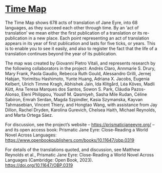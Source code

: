 # <a href="https://digitalkoine.github.io/translations_timemap/">Time Map</a>

The Time Map shows 678 acts of translation of Jane Eyre, into 68 languages, as they succeed each other through time. By an ‘act of translation’ we mean either the first publication of a translation or its re-publication in a new place. Each point representing an act of translation appears in its year of first publication and lasts for five ticks, or years. This is to enable you to see it easily, and also to register the fact that the life of a translation continues beyond the year of its publication.  

The map was created by Giovanni Pietro Vitali, and represents research by the following collaborators in the project: Andrés Claro, Annmarie S. Drury, Mary Frank, Paola Gaudio, Rebecca Ruth Gould, Alessandro Grilli, Jernej Habjan, Yorimitsu Hashimoto, Yunte Huang, Adriana X. Jacobs, Eugenia Kelbert, Ulrich Timme Kragh, Abhishek Jain, Ida Klitgård, Léa Köves, Madli Kütt, Ana Teresa Marques dos Santos, Sowon S. Park, Cláudia Pazos-Alonso, Eleni Philippou, Yousif M. Qasmiyeh, Sasha Mile Rudan, Céline Sabiron, Emrah Serdan, Magda Szpindler, Kasia Szymanska, Kayvan Tahmasebian, Vincent Thiery, and Hongtao Wang, with assistance from Jay Dillon, Rachel Dryden, Karolina Gurevich, Chelsea Haith, Michael Reynolds, and Marta Ortega Sáez.  

For discussion, see the project’s website –  https://prismaticjaneeyre.org/ – and its open access book: Prismatic Jane Eyre: Close-Reading a World Novel Across Languages: https://www.openbookpublishers.com/books/10.11647/obp.0319

For details of the translations quoted, and discussion, see Matthew Reynolds et al., Prismatic Jane Eyre: Close-Reading a World Novel Across Languages (Cambridge: Open Book, 2023). https://doi.org/10.11647/OBP.0319
